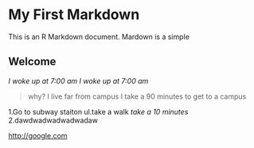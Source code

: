 # My First Markdown
This is an R Markdown document. Mardown is a simple 

## Welcome

*I woke up at 7:00 am*
_I woke up at 7:00 am_
>why? I live far from campus I take a 90 minutes to get to a campus

1.Go to subway staiton
ul.take a walk
*take a 10 minutes*
2.dawdwadwadwadwadaw


<http://google.com>

